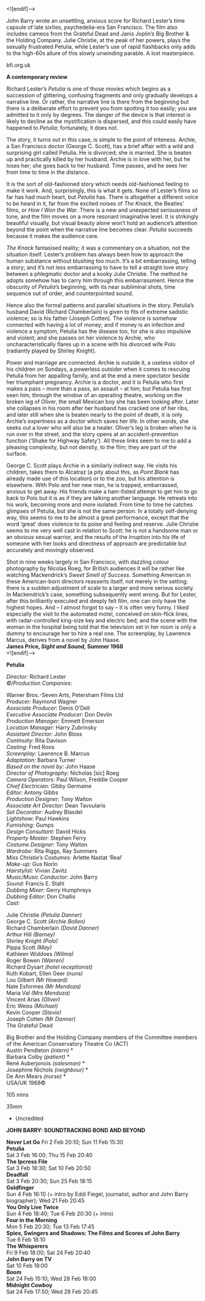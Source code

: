 

<![endif]-->

John Barry wrote an unsettling, anxious score for Richard Lester’s time capsule of late sixties, psychedelia-era San Francisco. The film also includes cameos from the Grateful Dead and Janis Joplin’s Big Brother & the Holding Company. Julie Christie, at the peak of her powers, plays the sexually frustrated Petulia, while Lester’s use of rapid flashbacks only adds to the high-60s allure of this slowly unwinding parable. A lost masterpiece.

bfi.org.uk

**A contemporary review**

Richard Lester’s _Petulia_ is one of those movies which begins as a succession of glittering, confusing fragments and only gradually develops a narrative line. Or rather, the narrative line is there from the beginning but there is a deliberate effort to prevent you from spotting it too easily; you are admitted to it only by degrees. The danger of the device is that interest is likely to decline as the mystification is dispersed, and this could easily have happened to _Petulia_; fortunately, it does not.

The story, it turns out in this case, is simple to the point of triteness. Archie, a San Francisco doctor (George C. Scott), has a brief affair with a wild and surprising girl called Petulia. He is divorced; she is married. She is beaten up and practically killed by her husband. Archie is in love with her, but he loses her; she goes back to her husband. Time passes, and he sees her from time to time in the distance.

It is the sort of old-fashioned story which needs old-fashioned feeling to make it work. And, surprisingly, this is what it gets. None of Lester’s films so far has had much heart, but _Petulia_ has. There is altogether a different voice to be heard in it, far from the excited noises of _The Knack_, the Beatles’ films, or _How I Won the War_. There is a new and unexpected seriousness of tone, and the film moves on a more resonant imaginative level. It is strikingly beautiful visually, but visual beauty alone won’t hold an audience’s attention beyond the point when the narrative line becomes clear. _Petulia_ succeeds because it makes the audience care.

_The Knack_ fantasised reality; it was a commentary on a situation, not the situation itself. Lester’s problem has always been how to approach the human substance without blushing too much. It’s a bit embarrassing, telling a story; and it’s not less embarrassing to have to tell a straight love story between a phlegmatic doctor and a kooky Julie Christie. The method he adopts somehow has to carry him through this embarrassment. Hence the obscurity of _Petulia_’s beginning, with its near subliminal shots, time sequence out of order, and counterpointed sound.

Hence also the formal patterns and parallel situations in the story. Petulia’s husband David (Richard Chamberlain) is given to fits of extreme sadistic violence; so is his father (Joseph Cotten). The violence is somehow connected with having a lot of money; and if money is an infection and violence a symptom, Petulia has the disease too, for she is also impulsive and violent; and she passes on her violence to Archie, who uncharacteristically flares up in a scene with his divorced wife Polo (radiantly played by Shirley Knight).

Power and marriage are connected. Archie is outside it, a useless visitor of his children on Sundays, a powerless outsider when it comes to rescuing Petulia from her appalling family, and at the end a mere spectator beside her triumphant pregnancy. Archie is a doctor, and it is Petulia who first makes a pass – more than a pass, an assault – at him; but Petulia has first seen him, through the window of an operating theatre, working on the broken leg of Oliver, the small Mexican boy she has been looking after. Later she collapses in his room after her husband has cracked one of her ribs, and later still when she is beaten nearly to the point of death, it is only Archie’s expertness as a doctor which saves her life. In other words, she seeks out a lover who will also be a healer. Oliver’s leg is broken when he is run over in the street, and the story opens at an accident-prevention function (‘Shake for Highway Safety’). All these links seem to me to add a pleasing complexity, but not density, to the film; they are part of the surface.

George C. Scott plays Archie in a similarly indirect way. He visits his children, takes them to Alcatraz (a pity about this, as _Point Blank_ has already made use of this location) or to the zoo, but his attention is elsewhere. With Polo and her new man, he is trapped, embarrassed, anxious to get away. His friends make a ham-fisted attempt to get him to go back to Polo but it is as if they are talking another language. He retreats into his work, becoming more and more isolated. From time to time he catches glimpses of Petulia, but she is not the same person. In a totally self-denying way, this seems to me to be almost a great performance, except that the word ‘great’ does violence to its poise and feeling and reserve. Julie Christie seems to me very well cast in relation to Scott: he is not a handsome man or an obvious sexual warrior, and the results of the irruption into his life of someone with her looks and directness of approach are predictable but accurately and movingly observed.

Shot in nine weeks largely in San Francisco, with dazzling colour photography by Nicolas Roeg, for British audiences it will be rather like watching Mackendrick’s _Sweet Smell of Success_. Something American in these American-born directors reasserts itself, not merely in the setting; there is a sudden adjustment of scale to a larger and more serious society. In Mackendrick’s case, something subsequently went wrong. But for Lester, after this brilliantly executed and deeply felt film, one can only have the highest hopes. And ­– I almost forgot to say – it is often very funny. I liked especially the visit to the automated motel, conceived on skin-flick lines, with radar-controlled king-size key and electric bed; and the scene with the woman in the hospital being told that the television set in her room is only a dummy to encourage her to hire a real one. The screenplay, by Lawrence Marcus, derives from a novel by John Haase.  
**James Price, _Sight and Sound,_ Summer 1968**
<br>
<![endif]-->

**Petulia**

_Director:_ Richard Lester  
_©/Production Companies:_

Warner Bros.-Seven Arts, Petersham Films Ltd  
_Producer:_ Raymond Wagner  
_Associate Producer:_ Denis O’Dell  
_Executive Associate Producer:_ Don Devlin  
_Production Manager:_ Emmett Emerson  
_Location Manager:_ Harry Zubrinsky  
_Assistant Director:_ John Bloss  
_Continuity:_ Rita Davison  
_Casting:_ Fred Roos  
_Screenplay:_ Lawrence B. Marcus  
_Adaptation:_ Barbara Turner  
_Based on the novel by:_ John Haase  
_Director of Photography:_ Nicholas [sic] Roeg  
_Camera Operators:_ Paul Wilson, Freddie Cooper  
_Chief Electrician:_ Gibby Germaine  
_Editor:_ Antony Gibbs  
_Production Designer:_ Tony Walton  
_Associate Art Director:_ Dean Tavoularis  
_Set Decorator:_ Audrey Blasdel  
_Lightshow:_ Paul Hawkins  
_Furnishing:_ Gumps  
_Design Consultant:_ David Hicks  
_Property Master:_ Stephen Ferry  
_Costume Designer:_ Tony Walton  
_Wardrobe:_ Rita Riggs, Ray Summers  
_Miss Christie’s Costumes:_ Arlette Nastat ‘Real’  
_Make-up:_ Gus Norin  
_Hairstylist:_ Vivian Zavitz  
_Music/Music Conductor:_ John Barry  
_Sound:_ Francis E. Stahl  
_Dubbing Mixer:_ Gerry Humphreys  
_Dubbing Editor:_ Don Challis  
_Cast:_

Julie Christie _(Petulia Danner)_  
George C. Scott _(Archie Bollen)_  
Richard Chamberlain _(David Danner)_  
Arthur Hill _(Barney)_  
Shirley Knight _(Polo)_  
Pippa Scott _(May)_  
Kathleen Widdoes _(Wilma)_  
Roger Bowen _(Warren)_  
Richard Dysart _(hotel receptionist)_  
Ruth Kobart, Ellen Geer _(nuns)_  
Lou Gilbert _(Mr Howard)_  
Nate Esformes _(Mr Mendoza)_  
Maria Val _(Mrs Mendoza)_  
Vincent Arias _(Oliver)_  
Eric Weiss _(Michael)_  
Kevin Cooper _(Stevie)_  
Joseph Cotten _(Mr Danner)_  
The Grateful Dead

Big Brother and the Holding Company members of the Committee members of the American Conservatory Theatre Co (ACT)  
Austin Pendleton _(intern)_ *  
Barbara Colby _(patient)_ *  
René Auberjonois _(salesman)_ *  
Josephine Nichols _(neighbour)_ *  
De Ann Mears _(nurse)_ *  
USA/UK 1968©

105 mins

35mm

* Uncredited

**JOHN BARRY: SOUNDTRACKING BOND AND BEYOND**

**Never Let Go**
Fri 2 Feb 20:10; Sun 11 Feb 15:30  
**Petulia**  
Sat 3 Feb 16:00; Thu 15 Feb 20:40  
**The Ipcress File**  
Sat 3 Feb 18:30; Sat 10 Feb 20:50  
**Deadfall**  
Sat 3 Feb 20:30; Sun 25 Feb 18:15  
**Goldfinger**  
Sun 4 Feb 16:10 (+ intro by Eddi Fiegel, journalist, author and John Barry biographer); Wed 21 Feb 20:45  
**You Only Live Twice**  
Sun 4 Feb 18:40; Tue 6 Feb 20:30 (+ intro)  
**Four in the Morning**  
Mon 5 Feb 20:30; Tue 13 Feb 17:45  
**Spies, Swingers and Shadows: The Films and Scores of John Barry**  
Tue 6 Feb 18:10  
**The Whisperers**  
Fri 9 Feb 18:00; Sat 24 Feb 20:40  
**John Barry on TV**  
Sat 10 Feb 18:00  
**Boom**  
Sat 24 Feb 15:10; Wed 28 Feb 18:00  
**Midnight Cowboy**  
Sat 24 Feb 17:50; Wed 28 Feb 20:45  
<!--stackedit_data:
eyJoaXN0b3J5IjpbMTk2NTI1NDA2MV19
-->